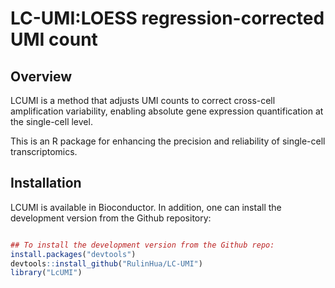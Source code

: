 # LC-UMI:LOESS regression-corrected UMI count

## Overview
LCUMI is a method that adjusts UMI counts to correct cross-cell amplification variability, enabling absolute gene expression quantification at the single-cell level.

This is an R package for enhancing the precision and reliability of single-cell transcriptomics. 

## Installation
LCUMI is available in Bioconductor. In addition, one can install the development version from the Github repository:
``` r

## To install the development version from the Github repo:
install.packages("devtools")
devtools::install_github("RulinHua/LC-UMI")
library("LcUMI")
```
